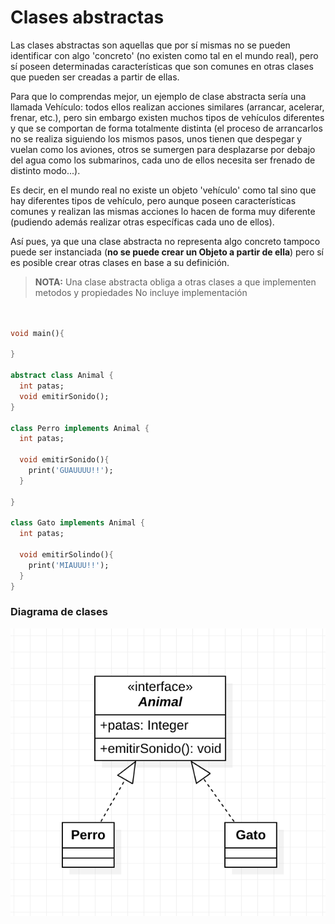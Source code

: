 
# Clases abstractas

Las clases abstractas son aquellas que por sí mismas no se pueden identificar con algo 'concreto' (no existen como tal en el mundo real), pero sí poseen determinadas características que son comunes en otras clases que pueden ser creadas a partir de ellas.

Para que lo comprendas mejor, un ejemplo de clase abstracta sería una llamada Vehículo: todos ellos realizan acciones similares (arrancar, acelerar, frenar, etc.), pero sin embargo existen muchos tipos de vehículos diferentes y que se comportan de forma totalmente distinta (el proceso de arrancarlos no se realiza siguiendo los mismos pasos, unos tienen que despegar y vuelan como los aviones, otros se sumergen para desplazarse por debajo del agua como los submarinos, cada uno de ellos necesita ser frenado de distinto modo...).

Es decir, en el mundo real no existe un objeto 'vehículo' como tal sino que hay diferentes tipos de vehículo, pero aunque poseen características comunes y realizan las mismas acciones lo hacen de forma muy diferente (pudiendo además realizar otras específicas cada uno de ellos).

Así pues, ya que una clase abstracta no representa algo concreto tampoco puede ser instanciada (**no se puede crear un Objeto a partir de ella**) pero sí es posible crear otras clases en base a su definición.

> **NOTA:** Una clase abstracta obliga a otras clases a que implementen metodos y propiedades
> No incluye implementación

```dart


void main(){

}

abstract class Animal {
  int patas;
  void emitirSonido();
}

class Perro implements Animal {
  int patas;

  void emitirSonido(){
    print('GUAUUUU!!');
  }

}

class Gato implements Animal {
  int patas;

  void emitirSolindo(){
    print('MIAUUU!!');
  }
}
```

### Diagrama de clases

![uml](../img/interface.png)
